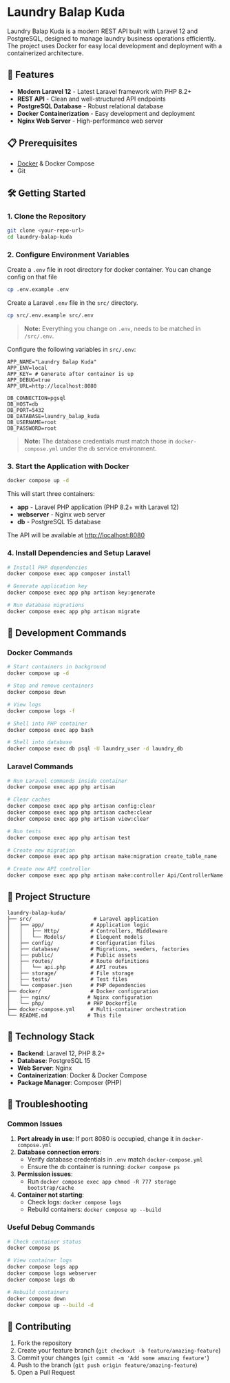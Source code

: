 # Laundry Balap Kuda

Laundry Balap Kuda is a modern REST API built with Laravel 12 and PostgreSQL, designed to manage laundry business operations efficiently. The project uses Docker for easy local development and deployment with a containerized architecture.

## 🚀 Features

- **Modern Laravel 12** - Latest Laravel framework with PHP 8.2+
- **REST API** - Clean and well-structured API endpoints
- **PostgreSQL Database** - Robust relational database
- **Docker Containerization** - Easy development and deployment
- **Nginx Web Server** - High-performance web server

## 📋 Prerequisites

- [Docker](https://www.docker.com/products/docker-desktop) & Docker Compose
- Git

## 🛠️ Getting Started

### 1. Clone the Repository
```bash
git clone <your-repo-url>
cd laundry-balap-kuda
```

### 2. Configure Environment Variables
Create a `.env` file in root directory for docker container. You can change config on that file

```bash
cp .env.example .env
```

Create a Laravel `.env` file in the `src/` directory.

```bash
cp src/.env.example src/.env
```

> **Note:** Everything you change on `.env`, needs to be matched in `/src/.env`.

Configure the following variables in `src/.env`:

```env
APP_NAME="Laundry Balap Kuda"
APP_ENV=local
APP_KEY= # Generate after container is up
APP_DEBUG=true
APP_URL=http://localhost:8080

DB_CONNECTION=pgsql
DB_HOST=db
DB_PORT=5432
DB_DATABASE=laundry_balap_kuda
DB_USERNAME=root
DB_PASSWORD=root
```

> **Note:** The database credentials must match those in `docker-compose.yml` under the `db` service environment.

### 3. Start the Application with Docker
```bash
docker compose up -d
```

This will start three containers:
- **app** - Laravel PHP application (PHP 8.2+ with Laravel 12)
- **webserver** - Nginx web server
- **db** - PostgreSQL 15 database

The API will be available at [http://localhost:8080](http://localhost:8080)

### 4. Install Dependencies and Setup Laravel
```bash
# Install PHP dependencies
docker compose exec app composer install

# Generate application key
docker compose exec app php artisan key:generate

# Run database migrations
docker compose exec app php artisan migrate
```

## 🎯 Development Commands

### Docker Commands
```bash
# Start containers in background
docker compose up -d

# Stop and remove containers
docker compose down

# View logs
docker compose logs -f

# Shell into PHP container
docker compose exec app bash

# Shell into database
docker compose exec db psql -U laundry_user -d laundry_db
```

### Laravel Commands
```bash
# Run Laravel commands inside container
docker compose exec app php artisan

# Clear caches
docker compose exec app php artisan config:clear
docker compose exec app php artisan cache:clear
docker compose exec app php artisan view:clear

# Run tests
docker compose exec app php artisan test

# Create new migration
docker compose exec app php artisan make:migration create_table_name

# Create new API controller
docker compose exec app php artisan make:controller Api/ControllerName --api
```

## 📁 Project Structure

```
laundry-balap-kuda/
├── src/                    # Laravel application
│   ├── app/               # Application logic
│   │   ├── Http/          # Controllers, Middleware
│   │   └── Models/        # Eloquent models
│   ├── config/            # Configuration files
│   ├── database/          # Migrations, seeders, factories
│   ├── public/            # Public assets
│   ├── routes/            # Route definitions
│   │   └── api.php        # API routes
│   ├── storage/           # File storage
│   ├── tests/             # Test files
│   └── composer.json      # PHP dependencies
├── docker/                # Docker configuration
│   ├── nginx/            # Nginx configuration
│   └── php/              # PHP Dockerfile
├── docker-compose.yml     # Multi-container orchestration
└── README.md             # This file
```

## 🔧 Technology Stack

- **Backend**: Laravel 12, PHP 8.2+
- **Database**: PostgreSQL 15
- **Web Server**: Nginx
- **Containerization**: Docker & Docker Compose
- **Package Manager**: Composer (PHP)

## 🐛 Troubleshooting

### Common Issues

1. **Port already in use**: If port 8080 is occupied, change it in `docker-compose.yml`
2. **Database connection errors**: 
   - Verify database credentials in `.env` match `docker-compose.yml`
   - Ensure the `db` container is running: `docker compose ps`
3. **Permission issues**: 
   - Run `docker compose exec app chmod -R 777 storage bootstrap/cache`
4. **Container not starting**: 
   - Check logs: `docker compose logs`
   - Rebuild containers: `docker compose up --build`

### Useful Debug Commands
```bash
# Check container status
docker compose ps

# View container logs
docker compose logs app
docker compose logs webserver
docker compose logs db

# Rebuild containers
docker compose down
docker compose up --build -d
```

## 🤝 Contributing

1. Fork the repository
2. Create your feature branch (`git checkout -b feature/amazing-feature`)
3. Commit your changes (`git commit -m 'Add some amazing feature'`)
4. Push to the branch (`git push origin feature/amazing-feature`)
5. Open a Pull Request
